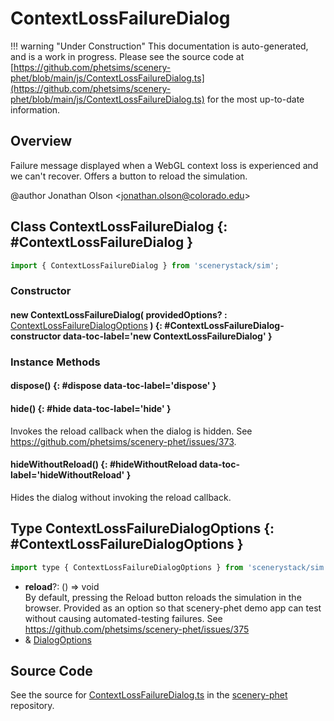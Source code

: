# ContextLossFailureDialog

!!! warning "Under Construction"
    This documentation is auto-generated, and is a work in progress. Please see the source code at
    [https://github.com/phetsims/scenery-phet/blob/main/js/ContextLossFailureDialog.ts](https://github.com/phetsims/scenery-phet/blob/main/js/ContextLossFailureDialog.ts) for the most up-to-date information.

## Overview

Failure message displayed when a WebGL context loss is experienced and we can't recover. Offers a button to reload
the simulation.

@author Jonathan Olson &lt;jonathan.olson@colorado.edu&gt;

## Class ContextLossFailureDialog {: #ContextLossFailureDialog }


```js
import { ContextLossFailureDialog } from 'scenerystack/sim';
```
### Constructor

#### new ContextLossFailureDialog( providedOptions? : <span style="font-weight: 400;">[ContextLossFailureDialogOptions](../sim/ContextLossFailureDialog.md#ContextLossFailureDialogOptions)</span> ) {: #ContextLossFailureDialog-constructor data-toc-label='new ContextLossFailureDialog' }

### Instance Methods

#### dispose() {: #dispose data-toc-label='dispose' }

#### hide() {: #hide data-toc-label='hide' }

Invokes the reload callback when the dialog is hidden.
See https://github.com/phetsims/scenery-phet/issues/373.

#### hideWithoutReload() {: #hideWithoutReload data-toc-label='hideWithoutReload' }

Hides the dialog without invoking the reload callback.



## Type ContextLossFailureDialogOptions {: #ContextLossFailureDialogOptions }


```js
import type { ContextLossFailureDialogOptions } from 'scenerystack/sim';
```


- **reload**?: () =&gt; <span style="color: hsla(calc(var(--md-hue) + 180deg),80%,40%,1);">void</span>
<br>  By default, pressing the Reload button reloads the simulation in the browser.
  Provided as an option so that scenery-phet demo app can test without causing automated-testing failures.
  See https://github.com/phetsims/scenery-phet/issues/375
- &amp; [DialogOptions](../sim/Dialog.md#DialogOptions)




## Source Code

See the source for [ContextLossFailureDialog.ts](https://github.com/phetsims/scenery-phet/blob/main/js/ContextLossFailureDialog.ts) in the [scenery-phet](https://github.com/phetsims/scenery-phet) repository.
